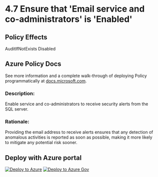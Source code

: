 # 4.7 Ensure that 'Email service and co-administrators' is 'Enabled' 

## Policy Effects
AuditIfNotExists
Disabled

## Azure Policy Docs
See more information and a complete walk-through of deploying Policy programmatically at
[docs.microsoft.com](https://docs.microsoft.com/azure/governance/policy/samples/allowed-custom-images).

### Description: 
Enable service and co-administrators to receive security alerts from the SQL server.

### Rationale: 
Providing the email address to receive alerts ensures that any detection of anomalous
activities is reported as soon as possible, making it more likely to mitigate any potential
risk sooner.

## Deploy with Azure portal

[![Deploy to Azure](https://azuredeploy.net/deploybutton.png)](https://portal.azure.com/?#blade/Microsoft_Azure_Policy/CreatePolicyDefinitionBlade/uri/https%3A%2F%2Fgithub.com%2Fmrajess%2FAzure-Policy-CIS%2Fblob%2Fmaster%2Fpolicies%2F4_database_services%2F4.7%2FPolicy%2Fazurepolicy.json)
[![Deploy to Azure Gov](https://docs.microsoft.com/azure/governance/policy/media/deploy/deployGovbutton.png)](https://portal.azure.us/?#blade/Microsoft_Azure_Policy/CreatePolicyDefinitionBlade/uri/https%3A%2F%2Fgithub.com%2Fmrajess%2FAzure-Policy-CIS%2Fblob%2Fmaster%2Fpolicies%2F4_database_services%2F4.7%2FPolicy%2Fazurepolicy.json)
